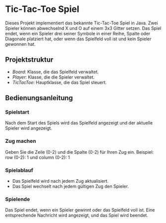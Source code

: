 # Tic-Tac-Toe Spiel

Dieses Projekt implementiert das bekannte Tic-Tac-Toe Spiel in Java. Zwei Spieler können abwechselnd X und O auf einem 3x3 Gitter setzen. Das Spiel endet, wenn ein Spieler drei seiner Symbole in einer Reihe, Spalte oder Diagonale platziert hat, oder wenn das Spielfeld voll ist und kein Spieler gewonnen hat.

## Projektstruktur

- *Board*: Klasse, die das Spielfeld verwaltet.
- *Player*: Klasse, die die Spieler verwaltet.
- *TicTacToe*: Hauptklasse, die das Spiel steuert.

## Bedienungsanleitung

### Spielstart

Nach dem Start des Spiels wird das Spielfeld angezeigt und der aktuelle Spieler wird angezeigt.

### Zug machen

Geben Sie die Zeile (0-2) und die Spalte (0-2) für Ihren Zug ein.
Beispiel: row (0-2): 1 und column (0-2): 1

### Spielablauf

- Das Spielfeld wird nach jedem Zug aktualisiert.
- Das Spiel wechselt nach jedem gültigen Zug den Spieler.

### Spielende

Das Spiel endet, wenn ein Spieler gewinnt oder das Spielfeld voll ist.
Eine entsprechende Nachricht wird angezeigt, und das Spiel wird beendet.